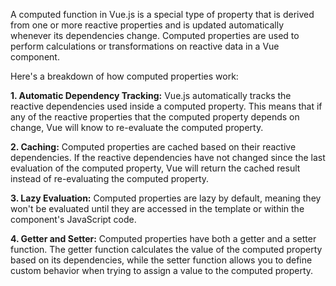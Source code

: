 


A computed function in Vue.js is a special type of property that is derived from one or more reactive properties and is updated automatically whenever its dependencies change. Computed properties are used to perform calculations or transformations on reactive data in a Vue component.

Here's a breakdown of how computed properties work:

<b>1. Automatic Dependency Tracking:</b> Vue.js automatically tracks the reactive dependencies used inside a computed property. This means that if any of the reactive properties that the computed property depends on change, Vue will know to re-evaluate the computed property.

<b>2. Caching:</b> Computed properties are cached based on their reactive dependencies. If the reactive dependencies have not changed since the last evaluation of the computed property, Vue will return the cached result instead of re-evaluating the computed property.

<b>3. Lazy Evaluation:</b> Computed properties are lazy by default, meaning they won't be evaluated until they are accessed in the template or within the component's JavaScript code.

<b>4. Getter and Setter:</b> Computed properties have both a getter and a setter function. The getter function calculates the value of the computed property based on its dependencies, while the setter function allows you to define custom behavior when trying to assign a value to the computed property.
